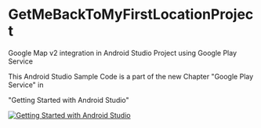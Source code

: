 GetMeBackToMyFirstLocationProject
=================================

Google Map v2 integration in Android Studio Project using Google Play Service


This Android Studio Sample Code is a part of the new Chapter "Google Play Service" in


"Getting Started with Android Studio" 

[![Getting Started with Android Studio](https://lh5.googleusercontent.com/9td0UZgyhsskMSpWAthP7cElXR17CzRnERku6DozWxY=w135-h211-p-no)](http://www.amazon.com/dp/B00JP0ODPY//)  
